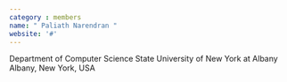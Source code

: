```yaml
---
category : members
name: " Paliath Narendran " 
website: '#'
---
```

Department of Computer Science
State University of New York at Albany
Albany, New York, USA

